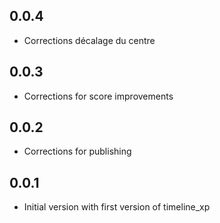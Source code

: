 ## 0.0.4

* Corrections décalage du centre

## 0.0.3

* Corrections for score improvements

## 0.0.2

* Corrections for publishing

## 0.0.1

* Initial version with first version of timeline_xp
